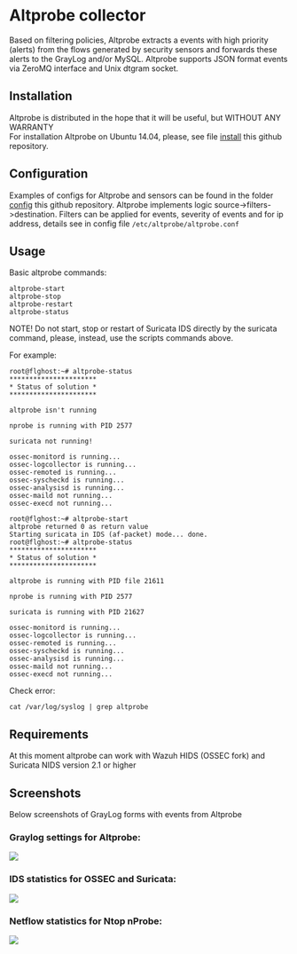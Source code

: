 # Altprobe collector
Based on filtering policies, Altprobe extracts a events with high priority (alerts) from the flows generated by security sensors and forwards these alerts to the GrayLog and/or MySQL. Altprobe supports JSON format events via ZeroMQ interface and Unix dtgram socket.

## Installation
Altprobe is distributed in the hope that it will be useful, but WITHOUT ANY WARRANTY
<br/>For installation Altprobe on Ubuntu 14.04, please, see file [install](install.md) this github repository.

## Configuration
Examples of configs for Altprobe and sensors can be found in the folder [config](config) this github repository.
Altprobe implements logic  source->filters->destination. Filters can be applied for events, severity of events and for ip address, details see in config file ``/etc/altprobe/altprobe.conf``</br> 

## Usage
Basic altprobe commands:
```
altprobe-start
altprobe-stop
altprobe-restart
altprobe-status
```
NOTE! Do not start, stop or restart of Suricata IDS directly by the suricata command, please, instead, use the scripts commands above.

For example:
```
root@flghost:~# altprobe-status
**********************
* Status of solution *
**********************

altprobe isn't running

nprobe is running with PID 2577

suricata not running!

ossec-monitord is running...
ossec-logcollector is running...
ossec-remoted is running...
ossec-syscheckd is running...
ossec-analysisd is running...
ossec-maild not running...
ossec-execd not running...

root@flghost:~# altprobe-start
altprobe returned 0 as return value
Starting suricata in IDS (af-packet) mode... done.
root@flghost:~# altprobe-status
**********************
* Status of solution *
**********************

altprobe is running with PID file 21611

nprobe is running with PID 2577

suricata is running with PID 21627

ossec-monitord is running...
ossec-logcollector is running...
ossec-remoted is running...
ossec-syscheckd is running...
ossec-analysisd is running...
ossec-maild not running...
ossec-execd not running...
```
  
Check error:
```
cat /var/log/syslog | grep altprobe
```
## Requirements
At this moment altprobe can work with Wazuh HIDS (OSSEC fork) and Suricata NIDS version 2.1 or higher

## Screenshots
Below screenshots of GrayLog forms with events from Altprobe

### Graylog settings for Altprobe:
![](https://github.com/olegzhr/altprobe/blob/master/img/graylog_inputs.jpg)

### IDS statistics for OSSEC and Suricata:
![](https://github.com/olegzhr/altprobe/blob/master/img/ids.jpg)

### Netflow statistics for Ntop nProbe:
![](https://github.com/olegzhr/altprobe/blob/master/img/netflow.jpg)


